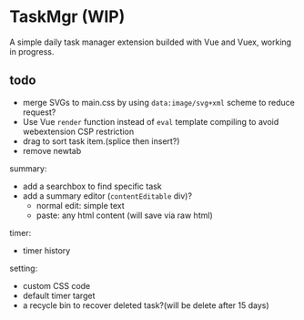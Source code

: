 # TaskMgr (WIP)

A simple daily task manager extension builded with Vue and Vuex, working in progress.

## todo

- merge SVGs to main.css by using `data:image/svg+xml` scheme to reduce request?
- Use Vue `render` function instead of `eval` template compiling to avoid webextension CSP restriction
- drag to sort task item.(splice then insert?)
- remove newtab

summary:

- add a searchbox to find specific task
- add a summary editor (`contentEditable` div)?
  - normal edit: simple text
  - paste: any html content (will save via raw html)

timer:

- timer history

setting:

- custom CSS code
- default timer target
- a recycle bin to recover deleted task?(will be delete after 15 days)
